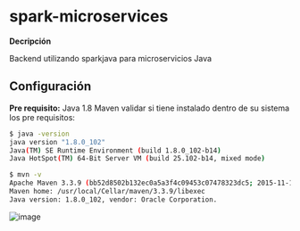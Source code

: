# spark-microservices

**Decripción**

Backend utilizando sparkjava para microservicios Java

## Configuración
**Pre requisito:**
Java 1.8
Maven
validar si tiene instalado dentro de su sistema los pre requisitos:

```bash
$ java -version
java version "1.8.0_102"
Java(TM) SE Runtime Environment (build 1.8.0_102-b14)
Java HotSpot(TM) 64-Bit Server VM (build 25.102-b14, mixed mode)
```

```bash
$ mvn -v
Apache Maven 3.3.9 (bb52d8502b132ec0a5a3f4c09453c07478323dc5; 2015-11-10T16:41:47+00:00)
Maven home: /usr/local/Cellar/maven/3.3.9/libexec
Java version: 1.8.0_102, vendor: Oracle Corporation.
```

![image](https://files.slack.com/files-pri/T019V4WGZV4-F01LFPUEKPW/image.png)
